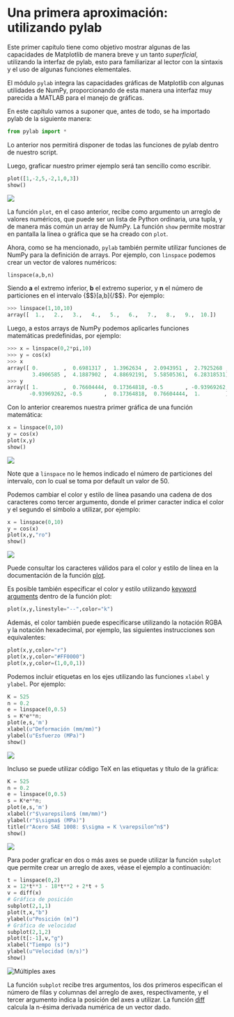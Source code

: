 # Una primera aproximación: utilizando pylab

Este primer capítulo tiene como objetivo mostrar algunas de las capacidades de Matplotlib de manera 
breve y un tanto *superficial*, utilizando la interfaz de pylab, esto para familiarizar al lector 
con la sintaxis y el uso de algunas funciones elementales.

El módulo `pylab` integra las capacidades gráficas de Matplotlib con algunas utilidades de NumPy, 
proporcionando de esta manera una interfaz muy parecida a MATLAB para el manejo de gráficas.

En este capítulo vamos a suponer que, antes de todo, se ha importado pylab de la siguiente manera:

```python
from pylab import *
```

Lo anterior nos permitirá disponer de todas las funciones de pylab dentro de  nuestro script.

Luego, graficar nuestro primer ejemplo será tan sencillo como escribir.

```python
plot([1,-2,5,-2,1,0,3])
show()
```

![](images/ch2/img_01.png)


La función `plot`, en el caso anterior, recibe como argumento un arreglo de valores numéricos, que 
puede ser un lista de Python ordinaria, una tupla, y de manera más común un array de NumPy. La función 
`show` permite mostrar en pantalla la linea o gráfica que se ha creado con `plot`.

Ahora, como se ha mencionado, `pylab` también permite utilizar funciones de NumPy para la definición 
de arrays. Por ejemplo, con `linspace` podemos crear un vector de valores numéricos:

```python
linspace(a,b,n)
```

Siendo **a** el extremo inferior, **b** el extremo superior, y **n** el número de particiones en el intervalo 
{$$}[a,b]{/$$}. Por ejemplo:

```python
>>> linspace(1,10,10)
array([  1.,   2.,   3.,   4.,   5.,   6.,   7.,   8.,   9.,  10.])
```

Luego, a estos arrays de NumPy podemos aplicarles funciones matemáticas predefinidas, por ejemplo:

```python
>>> x = linspace(0,2*pi,10)
>>> y = cos(x)
>>> x
array([ 0.        ,  0.6981317 ,  1.3962634 ,  2.0943951 ,  2.7925268 ,
        3.4906585 ,  4.1887902 ,  4.88692191,  5.58505361,  6.28318531])
>>> y
array([ 1.        ,  0.76604444,  0.17364818, -0.5       , -0.93969262,
       -0.93969262, -0.5       ,  0.17364818,  0.76604444,  1.        ])
```

Con lo anterior crearemos nuestra primer gráfica de una función matemática:

```python
x = linspace(0,10)
y = cos(x)
plot(x,y)
show()
```

![](images/ch2/img_02.png)


Note que a `linspace` no le hemos indicado el número de particiones del intervalo, con lo cual 
se toma por default un valor de 50.

Podemos cambiar el color y estilo de línea pasando una cadena de dos caracteres como tercer argumento, 
donde el primer caracter indica el color y el segundo el símbolo a utilizar, 
por ejemplo:

```python
x = linspace(0,10)
y = cos(x)
plot(x,y,"ro")
show()
```

![](images/ch2/img_03.png)

Puede consultar los caracteres válidos para el color y estilo de línea en la documentación 
de la función [plot](http://matplotlib.org/api/pyplot_api.html#matplotlib.pyplot.plot).

Es posible también especificar el color y estilo utilizando [keyword arguments](https://docs.python.org/2/tutorial/controlflow.html#keyword-arguments) dentro de la función plot:

```python
plot(x,y,linestyle="--",color="k")
```

Además, el color también puede especificarse utilizando la notación RGBA y la notación hexadecimal, 
por ejemplo, las siguientes instrucciones son equivalentes:

```python
plot(x,y,color="r")
plot(x,y,color="#FF0000")
plot(x,y,color=(1,0,0,1))
```

Podemos incluir etiquetas en los ejes utilizando las funciones `xlabel` y `ylabel`. 
Por ejemplo:

```python
K = 525
n = 0.2
e = linspace(0,0.5)
s = K*e**n;
plot(e,s,'m')
xlabel(u"Deformación (mm/mm)")
ylabel(u"Esfuerzo (MPa)")
show()
```

![](images/ch2/img_04.png)

Incluso se puede utilizar código TeX en las etiquetas y título de la gráfica:

```python
K = 525
n = 0.2
e = linspace(0,0.5)
s = K*e**n;
plot(e,s,'m')
xlabel(r"$\varepsilon$ (mm/mm)")
ylabel(r"$\sigma$ (MPa)")
title(r"Acero SAE 1008: $\sigma = K \varepsilon^n$")
show()
```

![](images/ch2/img_05.png)

Para poder graficar en dos o más axes se puede utilizar la función `subplot` que permite 
crear un arreglo de axes, véase el ejemplo a continuación:

```python
t = linspace(0,2)
x = 12*t**3 - 18*t**2 + 2*t + 5
v = diff(x)
# Gráfica de posición
subplot(2,1,1)
plot(t,x,"b")
ylabel(u"Posición (m)")
# Gráfica de velocidad
subplot(2,1,2)
plot(t[:-1],v,"g")
xlabel("Tiempo (s)")
ylabel(u"Velocidad (m/s)")
show()
```

![Múltiples axes](images/ch2/img_06.png)

La función `subplot` recibe tres argumentos, los dos primeros especifican el número de filas y columnas 
del arreglo de axes, respectivamente, y el tercer argumento indica la posición del axes a utilizar.
La función [diff](http://docs.scipy.org/doc/numpy-1.10.0/reference/generated/numpy.diff.html) calcula 
la n-ésima derivada numérica de un vector dado.
